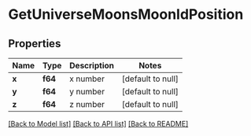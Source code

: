 # GetUniverseMoonsMoonIdPosition

## Properties
Name | Type | Description | Notes
------------ | ------------- | ------------- | -------------
**x** | **f64** | x number | [default to null]
**y** | **f64** | y number | [default to null]
**z** | **f64** | z number | [default to null]

[[Back to Model list]](../README.md#documentation-for-models) [[Back to API list]](../README.md#documentation-for-api-endpoints) [[Back to README]](../README.md)


